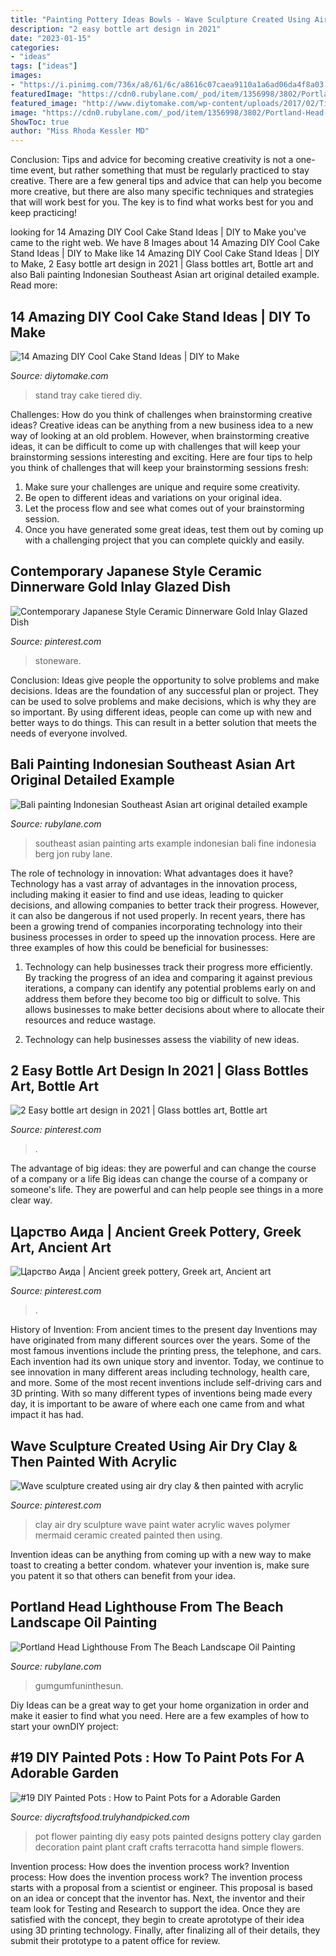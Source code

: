 ```yaml
---
title: "Painting Pottery Ideas Bowls - Wave Sculpture Created Using Air Dry Clay &amp; Then Painted With Acrylic"
description: "2 easy bottle art design in 2021"
date: "2023-01-15"
categories:
- "ideas"
tags: ["ideas"]
images:
- "https://i.pinimg.com/736x/a8/61/6c/a8616c07caea9110a1a6ad06da4f8a03.jpg"
featuredImage: "https://cdn0.rubylane.com/_pod/item/1356998/3802/Portland-Head-Lighthouse-Beach-Landscape-Oil-full-2o-2048-69d40964-e.jpg"
featured_image: "http://www.diytomake.com/wp-content/uploads/2017/02/Tiered-Tray-Cake-Stand.jpg"
image: "https://cdn0.rubylane.com/_pod/item/1356998/3802/Portland-Head-Lighthouse-Beach-Landscape-Oil-full-2o-2048-69d40964-e.jpg"
ShowToc: true
author: "Miss Rhoda Kessler MD"
---
```



Conclusion: Tips and advice for becoming creative
creativity is not a one-time event, but rather something that must be regularly practiced to stay creative. There are a few general tips and advice that can help you become more creative, but there are also many specific techniques and strategies that will work best for you. The key is to find what works best for you and keep practicing!

	

		
looking for 14 Amazing DIY Cool Cake Stand Ideas | DIY to Make you've came to the right web. We have 8 Images about 14 Amazing DIY Cool Cake Stand Ideas | DIY to Make like 14 Amazing DIY Cool Cake Stand Ideas | DIY to Make, 2 Easy bottle art design in 2021 | Glass bottles art, Bottle art and also Bali painting Indonesian Southeast Asian art original detailed example. Read more:
		
    
## 14 Amazing DIY Cool Cake Stand Ideas | DIY To Make

<img loading=lazy src="http://www.diytomake.com/wp-content/uploads/2017/02/Tiered-Tray-Cake-Stand.jpg" onerror="this.onerror=null;this.src='https://tse4.mm.bing.net/th?id=OIP.8Vd_7T4H3sBsNZEnjvNK2AHaLI&amp;pid=15.1';" alt="14 Amazing DIY Cool Cake Stand Ideas | DIY to Make">

_Source: diytomake.com_

>stand tray cake tiered diy. 

	

Challenges: How do you think of challenges when brainstorming creative ideas?
Creative ideas can be anything from a new business idea to a new way of looking at an old problem. However, when brainstorming creative ideas, it can be difficult to come up with challenges that will keep your brainstorming sessions interesting and exciting. Here are four tips to help you think of challenges that will keep your brainstorming sessions fresh: 
1) Make sure your challenges are unique and require some creativity.
2) Be open to different ideas and variations on your original idea.
3) Let the process flow and see what comes out of your brainstorming session.
4) Once you have generated some great ideas, test them out by coming up with a challenging project that you can complete quickly and easily.

    
## Contemporary Japanese Style Ceramic Dinnerware Gold Inlay Glazed Dish

<img loading=lazy src="https://i.pinimg.com/736x/f6/6d/6f/f66d6f7a9720106e204c61528088ce10.jpg" onerror="this.onerror=null;this.src='https://tse3.mm.bing.net/th?id=OIP.cwus0qQgLTnkSHcX4xz7RQHaLF&amp;pid=15.1';" alt="Contemporary Japanese Style Ceramic Dinnerware Gold Inlay Glazed Dish">

_Source: pinterest.com_

>stoneware. 

	

Conclusion: Ideas give people the opportunity to solve problems and make decisions.
Ideas are the foundation of any successful plan or project. They can be used to solve problems and make decisions, which is why they are so important. By using different ideas, people can come up with new and better ways to do things. This can result in a better solution that meets the needs of everyone involved.

    
## Bali Painting Indonesian Southeast Asian Art Original Detailed Example

<img loading=lazy src="https://cdn0.rubylane.com/_pod/item/230729/JB0254/Bali-painting-Indonesian-Southeast-Asian-art-full-8o-2048-83-f.jpg" onerror="this.onerror=null;this.src='https://tse1.mm.bing.net/th?id=OIP.sqbTxtRaVoL8hypIQt4m1QHaFj&amp;pid=15.1';" alt="Bali painting Indonesian Southeast Asian art original detailed example">

_Source: rubylane.com_

>southeast asian painting arts example indonesian bali fine indonesia berg jon ruby lane. 

	

The role of technology in innovation: What advantages does it have?
Technology has a vast array of advantages in the innovation process, including making it easier to find and use ideas, leading to quicker decisions, and allowing companies to better track their progress. However, it can also be dangerous if not used properly. In recent years, there has been a growing trend of companies incorporating technology into their business processes in order to speed up the innovation process. Here are three examples of how this could be beneficial for businesses: 
1) Technology can help businesses track their progress more efficiently. By tracking the progress of an idea and comparing it against previous iterations, a company can identify any potential problems early on and address them before they become too big or difficult to solve. This allows businesses to make better decisions about where to allocate their resources and reduce wastage. 

2) Technology can help businesses assess the viability of new ideas.

    
## 2 Easy Bottle Art Design In 2021 | Glass Bottles Art, Bottle Art

<img loading=lazy src="https://i.pinimg.com/736x/a8/61/6c/a8616c07caea9110a1a6ad06da4f8a03.jpg" onerror="this.onerror=null;this.src='https://tse2.mm.bing.net/th?id=OIP.td8fk26bzuTBKjlYIXkZjwHaLH&amp;pid=15.1';" alt="2 Easy bottle art design in 2021 | Glass bottles art, Bottle art">

_Source: pinterest.com_

>. 

	

The advantage of big ideas: they are powerful and can change the course of a company or a life
Big ideas can change the course of a company or someone's life. They are powerful and can help people see things in a more clear way.

    
## Царство Аида | Ancient Greek Pottery, Greek Art, Ancient Art

<img loading=lazy src="https://i.pinimg.com/736x/d4/d5/e7/d4d5e7a54680a69ad9a73795046481df.jpg" onerror="this.onerror=null;this.src='https://tse1.mm.bing.net/th?id=OIP.SiQno_VWGyZJefiG3oMWXwHaM0&amp;pid=15.1';" alt="Царство Аида | Ancient greek pottery, Greek art, Ancient art">

_Source: pinterest.com_

>. 

	

History of Invention: From ancient times to the present day
Inventions may have originated from many different sources over the years. Some of the most famous inventions include the printing press, the telephone, and cars. Each invention had its own unique story and inventor. Today, we continue to see innovation in many different areas including technology, health care, and more. Some of the most recent inventions include self-driving cars and 3D printing. With so many different types of inventions being made every day, it is important to be aware of where each one came from and what impact it has had.

    
## Wave Sculpture Created Using Air Dry Clay &amp; Then Painted With Acrylic

<img loading=lazy src="https://i.pinimg.com/736x/3b/d7/3d/3bd73db1ff70cc038d0b36a33b03661d--air-dry-clay-waves.jpg" onerror="this.onerror=null;this.src='https://tse2.mm.bing.net/th?id=OIP.tBTQ1GbMO7azPGH3J6OFIAHaJ4&amp;pid=15.1';" alt="Wave sculpture created using air dry clay &amp; then painted with acrylic">

_Source: pinterest.com_

>clay air dry sculpture wave paint water acrylic waves polymer mermaid ceramic created painted then using. 

	

Invention ideas can be anything from coming up with a new way to make toast to creating a better condom. whatever your invention is, make sure you patent it so that others can benefit from your idea.

    
## Portland Head Lighthouse From The Beach Landscape Oil Painting

<img loading=lazy src="https://cdn0.rubylane.com/_pod/item/1356998/3802/Portland-Head-Lighthouse-Beach-Landscape-Oil-full-2o-2048-69d40964-e.jpg" onerror="this.onerror=null;this.src='https://tse1.mm.bing.net/th?id=OIP.D_AhaDflQHwzymbb8_mCAwHaFi&amp;pid=15.1';" alt="Portland Head Lighthouse From The Beach Landscape Oil Painting">

_Source: rubylane.com_

>gumgumfuninthesun. 

	

Diy Ideas can be a great way to get your home organization in order and make it easier to find what you need. Here are a few examples of how to start your ownDIY project: 

    
## #19 DIY Painted Pots : How To Paint Pots For A Adorable Garden

<img loading=lazy src="http://diycraftsfood.trulyhandpicked.com/wp-content/uploads/2016/11/DIY-painted-flower-pots-4.jpg" onerror="this.onerror=null;this.src='https://tse3.mm.bing.net/th?id=OIP.8QwR_sfenTzbOFwJ5rs2CwHaJ4&amp;pid=15.1';" alt="#19 DIY Painted Pots : How to Paint Pots for a Adorable Garden">

_Source: diycraftsfood.trulyhandpicked.com_

>pot flower painting diy easy pots painted designs pottery clay garden decoration paint plant craft crafts terracotta hand simple flowers. 

	

Invention process: How does the invention process work?
Invention process: How does the invention process work?
The invention process starts with a proposal from a scientist or engineer. This proposal is based on an idea or concept that the inventor has. Next, the inventor and their team look for Testing and Research to support the idea. Once they are satisfied with the concept, they begin to create aprototype of their idea using 3D printing technology. Finally, after finalizing all of their details, they submit their prototype to a patent office for review.

